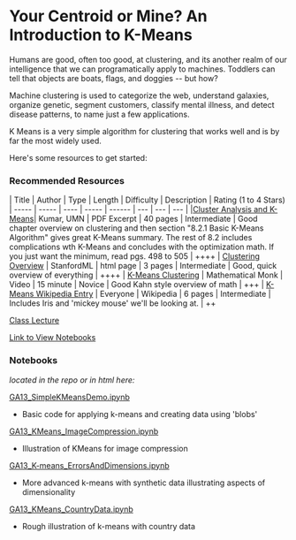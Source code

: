 Your Centroid or Mine? An Introduction to K-Means
======================================

Humans are good, often too good, at clustering, and its another realm of our intelligence that we can programatically apply to machines.  Toddlers can tell that objects are boats, flags, and doggies -- but how?  

Machine clustering is used to categorize the web, understand galaxies, organize genetic, segment customers, classify mental illness, and detect disease patterns, to name just a few applications.

K Means is a very simple algorithm for clustering that works well and is by far the most widely used.

Here's some resources to get started:

### Recommended Resources
| Title | Author | Type | Length | Difficulty | Description | Rating (1 to 4 Stars)
| ----- | ----- | ---- | ----- | ------ | --- | --- | --- |
|[Cluster Analysis and K-Means](http://www-users.cs.umn.edu/~kumar/dmbook/ch8.pdf)| Kumar, UMN | PDF Excerpt | 40 pages | Intermediate | Good chapter overview on clustering and then section "8.2.1 Basic K-Means Algorithm" gives great K-Means summary.  The rest of 8.2 includes complications wth K-Means and concludes with the optimization math.  If you just want the minimum, read pgs. 498 to 505 | ++++
| [Clustering Overview](http://www.holehouse.org/mlclass/13_Clustering.html) | StanfordML | html page | 3 pages | Intermediate | Good, quick overview of everything | ++++
| [K-Means Clustering](https://www.youtube.com/watch?v=0MQEt10e4NM) | Mathematical Monk | Video | 15 minute | Novice | Good Kahn style overview of math | +++
| [K-Means Wikipedia Entry](http://en.wikipedia.org/wiki/K-means_clustering) | Everyone | Wikipedia | 6 pages | Intermediate | Includes Iris and 'mickey mouse' we'll be looking at. | ++

[Class Lecture](https://github.com/datadave/GADS9-NYC-Spring2014-Lectures/blob/master/lessons/lesson13_kmeans/GA13_Lecture_Kmeans_v2.pdf?raw=true)

[Link to View Notebooks](http://nbviewer.ipython.org/github/datadave/GADS9-NYC-Spring2014-Lectures/tree/master/lessons/lesson13_kmeans/)

### Notebooks
_located in the repo or in html here:_
 
 
[GA13_SimpleKMeansDemo.ipynb](http://nbviewer.ipython.org/github/datadave/GADS9-NYC-Spring2014-Lectures/blob/master/lessons/lesson13_kmeans/GA13_SimpleKMeansDemo.ipynb)
* Basic code for applying k-means and creating data using 'blobs'

[GA13_KMeans_ImageCompression.ipynb](http://nbviewer.ipython.org/github/datadave/GADS9-NYC-Spring2014-Lectures/blob/master/lessons/lesson13_kmeans/GA13_KMeans_ImageCompression.ipynb)
* Illustration of KMeans for image compression

[GA13_K-means_ErrorsAndDimensions.ipynb](http://nbviewer.ipython.org/github/datadave/GADS9-NYC-Spring2014-Lectures/blob/master/lessons/lesson13_kmeans/GA13_K-means_ErrorsAndDimensions.ipynb)
* More advanced k-means with synthetic data illustrating aspects of dimensionality

[GA13_KMeans_CountryData.ipynb](http://nbviewer.ipython.org/github/datadave/GADS9-NYC-Spring2014-Lectures/blob/master/lessons/lesson13_kmeans/GA13_KMeans_CountryData.ipynb)
* Rough illustration of k-means with country data
 
 
 



